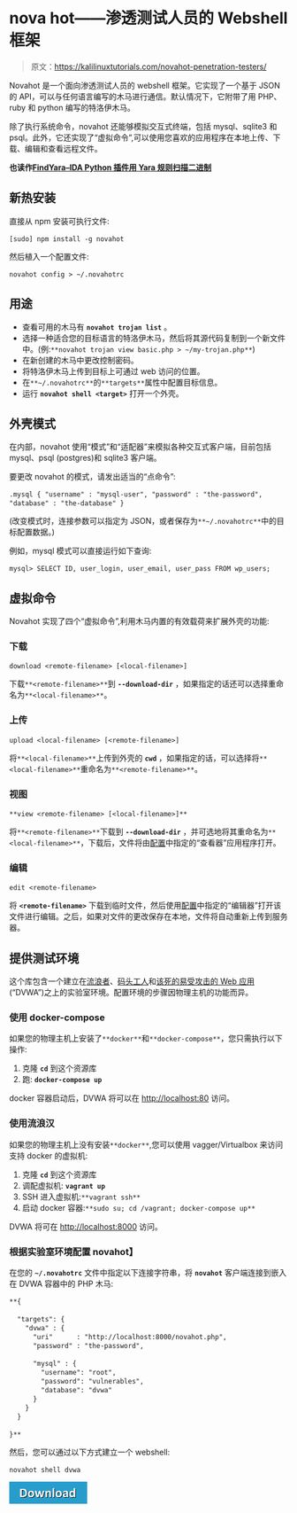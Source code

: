 # nova hot——渗透测试人员的 Webshell 框架

> 原文：<https://kalilinuxtutorials.com/novahot-penetration-testers/>

Novahot 是一个面向渗透测试人员的 webshell 框架。它实现了一个基于 JSON 的 API，可以与任何语言编写的木马进行通信。默认情况下，它附带了用 PHP、ruby 和 python 编写的特洛伊木马。

除了执行系统命令，novahot 还能够模拟交互式终端，包括 mysql、sqlite3 和 psql。此外，它还实现了“虚拟命令”,可以使用您喜欢的应用程序在本地上传、下载、编辑和查看远程文件。

**也读作[FindYara–IDA Python 插件用 Yara 规则扫描二进制](https://kalilinuxtutorials.com/findyara-ida-python-plugin/)**

## **新热安装**

直接从 npm 安装可执行文件:

```
[sudo] npm install -g novahot
```

然后植入一个配置文件:

```
novahot config > ~/.novahotrc
```

## **用途**

*   查看可用的木马有 **`novahot trojan list`** 。
*   选择一种适合您的目标语言的特洛伊木马，然后将其源代码复制到一个新文件中。(例:`**novahot trojan view basic.php > ~/my-trojan.php**`)
*   在新创建的木马中更改控制密码。
*   将特洛伊木马上传到目标上可通过 web 访问的位置。
*   在`**~/.novahotrc**`的`**targets**`属性中配置目标信息。
*   运行 **`novahot shell <target>`** 打开一个外壳。

## **外壳模式**

在内部，novahot 使用“模式”和“适配器”来模拟各种交互式客户端，目前包括 mysql、psql (postgres)和 sqlite3 客户端。

要更改 novahot 的模式，请发出适当的“点命令”:

```
.mysql { "username" : "mysql-user", "password" : "the-password", "database" : "the-database" }
```

(改变模式时，连接参数可以指定为 JSON，或者保存为`**~/.novahotrc**`中的目标配置数据。)

例如，mysql 模式可以直接运行如下查询:

```
mysql> SELECT ID, user_login, user_email, user_pass FROM wp_users;
```

## **虚拟命令**

Novahot 实现了四个“虚拟命令”,利用木马内置的有效载荷来扩展外壳的功能:

### **下载**

```
download <remote-filename> [<local-filename>]
```

下载`**<remote-filename>**`到 **`--download-dir`** ，如果指定的话还可以选择重命名为`**<local-filename>**`。

### **上传**

```
upload <local-filename> [<remote-filename>]
```

将`**<local-filename>**`上传到外壳的 **`cwd`** ，如果指定的话，可以选择将`**<local-filename>**`重命名为`**<remote-filename>**`。

### **视图**

```
**view <remote-filename> [<local-filename>]**
```

将`**<remote-filename>**`下载到 **`--download-dir`** ，并可选地将其重命名为`**<local-filename>**`，下载后，文件将由[配置](https://github.com/chrisallenlane/novahot/wiki/Configuring)中指定的“查看器”应用程序打开。

### **编辑**

```
edit <remote-filename>
```

将 **`<remote-filename>`** 下载到临时文件，然后使用[配置](https://github.com/chrisallenlane/novahot/wiki/Configuring)中指定的“编辑器”打开该文件进行编辑。之后，如果对文件的更改保存在本地，文件将自动重新上传到服务器。

## **提供测试环境**

这个库包含一个建立在[流浪者](https://www.vagrantup.com/)、[码头工人](https://www.docker.com/)和[该死的易受攻击的 Web 应用](http://www.dvwa.co.uk/)(“DVWA”)之上的实验室环境。配置环境的步骤因物理主机的功能而异。

### **使用 docker-compose**

如果您的物理主机上安装了`**docker**`和`**docker-compose**`，您只需执行以下操作:

1.  克隆 **`cd`** 到这个资源库
2.  跑: **`docker-compose up`**

docker 容器启动后，DVWA 将可以在 [http://localhost:80](http://localhost:80) 访问。

### **使用流浪汉**

如果您的物理主机上没有安装`**docker**`,您可以使用 vagger/Virtualbox 来访问支持 docker 的虚拟机:

1.  克隆 **`cd`** 到这个资源库
2.  调配虚拟机: **`vagrant up`**
3.  SSH 进入虚拟机:`**vagrant ssh**`
4.  启动 docker 容器:`**sudo su; cd /vagrant; docker-compose up**`

DVWA 将可在 [http://localhost:8000](http://localhost:8000) 访问。

### **根据实验室环境配置 novahot】**

在您的 **`~/.novahotrc`** 文件中指定以下连接字符串，将 **`novahot`** 客户端连接到嵌入在 DVWA 容器中的 PHP 木马:

```
**{

  "targets": {
    "dvwa" : {
      "uri"      : "http://localhost:8000/novahot.php",
      "password" : "the-password",

      "mysql" : {
        "username": "root",
        "password": "vulnerables",
        "database": "dvwa"
      }
    }
  }

}**
```

然后，您可以通过以下方式建立一个 webshell:

```
novahot shell dvwa
```

[![](img//d861a9096555aeb1980fc054015933d7.png)](https://github.com/chrisallenlane/novahot#shell-modes)